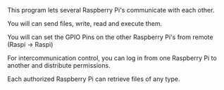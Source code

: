 This program lets several Raspberry Pi's communicate with each other.

You will can send files, write, read and execute them.

You will can set the GPIO Pins on the other Raspberry Pi's from remote (Raspi -> Raspi)

For intercommunication control, you can log in from one Raspberry Pi to another and distribute permissions.

Each authorized Raspberry Pi can retrieve files of any type.
